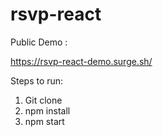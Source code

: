 # rsvp-react

Public Demo :

https://rsvp-react-demo.surge.sh/


Steps to run:

1. Git clone
2. npm install
2. npm start

